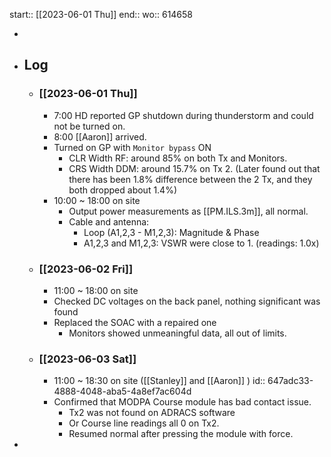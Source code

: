 start:: [[2023-06-01 Thu]]
end:: 
wo:: 614658

-
- ## Log
	- ### [[2023-06-01 Thu]]
		- 7:00 HD reported GP shutdown during thunderstorm and could not be turned on.
		- 8:00 [[Aaron]] arrived.
		- Turned on GP with `Monitor bypass` ON
			- CLR Width RF: around 85% on both Tx and Monitors.
			- CRS Width DDM: around 15.7% on Tx 2. (Later found out that there has been 1.8% difference between the 2 Tx, and they both dropped about 1.4%)
		- 10:00 ~ 18:00 on site
			- Output power measurements as [[PM.ILS.3m]], all normal.
			- Cable and antenna:
				- Loop (A1,2,3 - M1,2,3): Magnitude & Phase
				- A1,2,3 and M1,2,3: VSWR were close to 1. (readings: 1.0x)
	- ### [[2023-06-02 Fri]]
		- 11:00 ~ 18:00 on site
		- Checked DC voltages on the back panel, nothing significant was found
		- Replaced the SOAC with a repaired one
			- Monitors showed unmeaningful data, all out of limits.
	- ### [[2023-06-03 Sat]]
		- 11:00 ~ 18:30 on site ([[Stanley]] and [[Aaron]] )
		  id:: 647adc33-4888-4048-aba5-4a8ef7ac604d
		- Confirmed that MODPA Course module has bad contact issue.
			- Tx2 was not found on ADRACS software
			- Or Course line readings all 0 on Tx2.
			- Resumed normal after pressing the module with force.
-